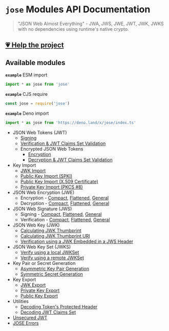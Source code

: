 # `jose` Modules API Documentation

> "JSON Web Almost Everything" - JWA, JWS, JWE, JWT, JWK, JWKS with no dependencies using runtime's native crypto.

## [💗 Help the project](https://github.com/sponsors/panva)

## Available modules

**`example`** ESM import
```js
import * as jose from 'jose'
```

**`example`** CJS require
```js
const jose = require('jose')
```

**`example`** Deno import
```js
import * as jose from 'https://deno.land/x/jose/index.ts'
```

- JSON Web Tokens (JWT)
  - [Signing](classes/jwt_sign.SignJWT.md#readme)
  - [Verification & JWT Claims Set Validation](functions/jwt_verify.jwtVerify.md#readme)
  - Encrypted JSON Web Tokens
    - [Encryption](classes/jwt_encrypt.EncryptJWT.md#readme)
    - [Decryption & JWT Claims Set Validation](functions/jwt_decrypt.jwtDecrypt.md#readme)
- Key Import
  - [JWK Import](functions/key_import.importJWK.md#readme)
  - [Public Key Import (SPKI)](functions/key_import.importSPKI.md#readme)
  - [Public Key Import (X.509 Certificate)](functions/key_import.importX509.md#readme)
  - [Private Key Import (PKCS #8)](functions/key_import.importPKCS8.md#readme)
- JSON Web Encryption (JWE)
  - Encryption - [Compact](classes/jwe_compact_encrypt.CompactEncrypt.md#readme), [Flattened](classes/jwe_flattened_encrypt.FlattenedEncrypt.md#readme), [General](classes/jwe_general_encrypt.GeneralEncrypt.md#readme)
  - Decryption - [Compact](functions/jwe_compact_decrypt.compactDecrypt.md#readme), [Flattened](functions/jwe_flattened_decrypt.flattenedDecrypt.md#readme), [General](functions/jwe_general_decrypt.generalDecrypt.md#readme)
- JSON Web Signature (JWS)
  - Signing - [Compact](classes/jws_compact_sign.CompactSign.md#readme), [Flattened](classes/jws_flattened_sign.FlattenedSign.md#readme), [General](classes/jws_general_sign.GeneralSign.md#readme)
  - Verification - [Compact](functions/jws_compact_verify.compactVerify.md#readme), [Flattened](functions/jws_flattened_verify.flattenedVerify.md#readme), [General](functions/jws_general_verify.generalVerify.md#readme)
- JSON Web Key (JWK)
  - [Calculating JWK Thumbprint](functions/jwk_thumbprint.calculateJwkThumbprint.md#readme)
  - [Calculating JWK Thumbprint URI](functions/jwk_thumbprint.calculateJwkThumbprintUri.md#readme)
  - [Verification using a JWK Embedded in a JWS Header](functions/jwk_embedded.EmbeddedJWK.md#readme)
- JSON Web Key Set (JWKS)
  - [Verify using a local JWKSet](functions/jwks_local.createLocalJWKSet.md#readme)
  - [Verify using a remote JWKSet](functions/jwks_remote.createRemoteJWKSet.md#readme)
- Key Pair or Secret Generation
  - [Asymmetric Key Pair Generation](functions/key_generate_key_pair.generateKeyPair.md#readme)
  - [Symmetric Secret Generation](functions/key_generate_secret.generateSecret.md#readme)
- Key Export
  - [JWK Export](functions/key_export.exportJWK.md#readme)
  - [Private Key Export](functions/key_export.exportPKCS8.md#readme)
  - [Public Key Export](functions/key_export.exportSPKI.md#readme)
- Utilities
  - [Decoding Token's Protected Header](functions/util_decode_protected_header.decodeProtectedHeader.md#readme)
  - [Decoding JWT Claims Set](functions/util_decode_jwt.decodeJwt.md#readme)
- [Unsecured JWT](classes/jwt_unsecured.UnsecuredJWT.md#readme)
- [JOSE Errors](modules/util_errors.md#readme)

[support-sponsor]: https://github.com/sponsors/panva
